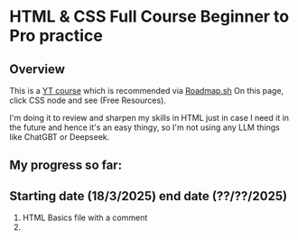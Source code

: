 # HTML & CSS Full Course Beginner to Pro practice
## Overview
This is a [YT course](https://www.youtube.com/watch?v=G3e-cpL7ofc&t=1059s) which is recommended via [Roadmap.sh](https://roadmap.sh/frontend) On this page, click CSS node and see (Free Resources).

I'm doing it to review and sharpen my skills in HTML just in case I need it in the future and hence it's an easy thingy, so I'm not using any LLM things like ChatGBT or Deepseek.
## My progress so far:

## Starting date (18/3/2025) end date (??/??/2025)
1. HTML Basics file with a comment
2. 
